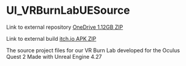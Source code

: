 # UI_VRBurnLabUESource

Link to external repository [OneDrive 1.12GB ZIP](https://vandalsuidaho-my.sharepoint.com/:u:/g/personal/jcooper_uidaho_edu/EYtCeBEqud9ElNAW7k_vCRAB7FgDUrnDUSj-BIiwDVIEtg?e=C7Lki0)

Link to external build [itch.io APK ZIP](https://vtd-jcooper.itch.io/uivirtualburnlab)

The source project files for our VR Burn Lab developed for the Oculus Quest 2
Made with Unreal Engine 4.27
